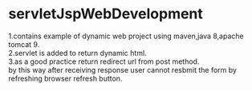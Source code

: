# servletJspWebDevelopment
1.contains example of dynamic web project using maven,java 8,apache tomcat 9.<br/>
2.servlet is added to return dynamic html.<br/>
3.as a good practice return redirect url from post method.<br/>
by this way after receiving response user cannot resbmit the form by refreshing browser refresh button.<br/>
